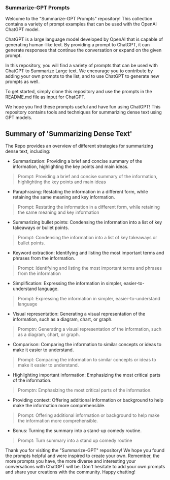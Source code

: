 ### Summarize-GPT Prompts

Welcome to the "Summarize-GPT Prompts" repository! This collection contains a variety of prompt examples that can be used with the OpenAI ChatGPT model.

ChatGPT is a large language model developed by OpenAI that is capable of generating human-like text. By providing a prompt to ChatGPT, it can generate responses that continue the conversation or expand on the given prompt.

In this repository, you will find a variety of prompts that can be used with ChatGPT to Summarize Large text. We encourage you to contribute by adding your own prompts to the list, and to use ChatGPT to generate new prompts as well.

To get started, simply clone this repository and use the prompts in the README.md file as input for ChatGPT. 

We hope you find these prompts useful and have fun using ChatGPT!
This repository contains tools and techniques for summarizing dense text using GPT models.

## Summary of 'Summarizing Dense Text'

The Repo provides an overview of different strategies for summarizing dense text, including:


- Summarization: Providing a brief and concise summary of the information, highlighting the key points and main ideas.
>Prompt: Providing a brief and concise summary of the information, highlighting the key points and main ideas


  
- Paraphrasing: Restating the information in a different form, while retaining the same meaning and key information.
>Prompt: Restating the information in a different form, while retaining the same meaning and key information



- Summarizing bullet points: Condensing the information into a list of key takeaways or bullet points.
>Prompt: Condensing the information into a list of key takeaways or bullet points.



- Keyword extraction: Identifying and listing the most important terms and phrases from the information.
>Prompt: Identifying and listing the most important terms and phrases from the information



- Simplification: Expressing the information in simpler, easier-to-understand language.
>Prompt: Expressing the information in simpler, easier-to-understand language



- Visual representation: Generating a visual representation of the information, such as a diagram, chart, or graph.
>Promptn: Generating a visual representation of the information, such as a diagram, chart, or graph.



- Comparison: Comparing the information to similar concepts or ideas to make it easier to understand.
>Prompt: Comparing the information to similar concepts or ideas to make it easier to understand.



- Highlighting important information: Emphasizing the most critical parts of the information.
>Promptn: Emphasizing the most critical parts of the information.



- Providing context: Offering additional information or background to help make the information more comprehensible.
>Prompt: Offering additional information or background to help make the information more comprehensible.



- Bonus: Turning the summary into a stand-up comedy routine.
>Prompt: Turn summary into a stand up comedy routine

Thank you for visiting the "Summarize-GPT" repository! We hope you found the prompts helpful and were inspired to create your own. Remember, the more prompts you have, the more diverse and interesting your conversations with ChatGPT will be. Don't hesitate to add your own prompts and share your creations with the community. Happy chatting!

